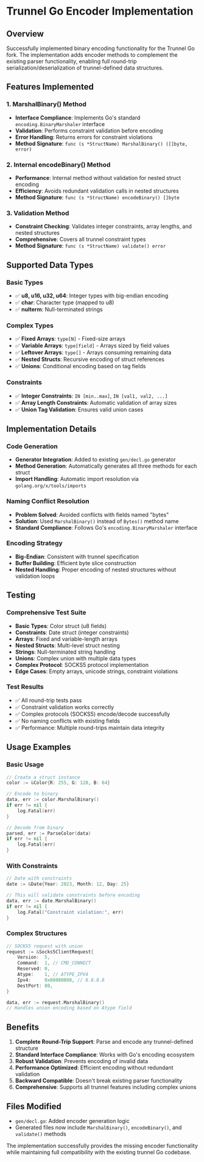# Trunnel Go Encoder Implementation

## Overview

Successfully implemented binary encoding functionality for the Trunnel Go fork. The implementation adds encoder methods to complement the existing parser functionality, enabling full round-trip serialization/deserialization of trunnel-defined data structures.

## Features Implemented

### 1. MarshalBinary() Method
- **Interface Compliance**: Implements Go's standard `encoding.BinaryMarshaler` interface
- **Validation**: Performs constraint validation before encoding
- **Error Handling**: Returns errors for constraint violations
- **Method Signature**: `func (s *StructName) MarshalBinary() ([]byte, error)`

### 2. Internal encodeBinary() Method
- **Performance**: Internal method without validation for nested struct encoding
- **Efficiency**: Avoids redundant validation calls in nested structures
- **Method Signature**: `func (s *StructName) encodeBinary() []byte`

### 3. Validation Method
- **Constraint Checking**: Validates integer constraints, array lengths, and nested structures
- **Comprehensive**: Covers all trunnel constraint types
- **Method Signature**: `func (s *StructName) validate() error`

## Supported Data Types

### Basic Types
- ✅ **u8, u16, u32, u64**: Integer types with big-endian encoding
- ✅ **char**: Character type (mapped to u8)
- ✅ **nulterm**: Null-terminated strings

### Complex Types
- ✅ **Fixed Arrays**: `type[N]` - Fixed-size arrays
- ✅ **Variable Arrays**: `type[field]` - Arrays sized by field values
- ✅ **Leftover Arrays**: `type[]` - Arrays consuming remaining data
- ✅ **Nested Structs**: Recursive encoding of struct references
- ✅ **Unions**: Conditional encoding based on tag fields

### Constraints
- ✅ **Integer Constraints**: `IN [min..max]`, `IN [val1, val2, ...]`
- ✅ **Array Length Constraints**: Automatic validation of array sizes
- ✅ **Union Tag Validation**: Ensures valid union cases

## Implementation Details

### Code Generation
- **Generator Integration**: Added to existing `gen/decl.go` generator
- **Method Generation**: Automatically generates all three methods for each struct
- **Import Handling**: Automatic import resolution via `golang.org/x/tools/imports`

### Naming Conflict Resolution
- **Problem Solved**: Avoided conflicts with fields named "bytes"
- **Solution**: Used `MarshalBinary()` instead of `Bytes()` method name
- **Standard Compliance**: Follows Go's `encoding.BinaryMarshaler` interface

### Encoding Strategy
- **Big-Endian**: Consistent with trunnel specification
- **Buffer Building**: Efficient byte slice construction
- **Nested Handling**: Proper encoding of nested structures without validation loops

## Testing

### Comprehensive Test Suite
- **Basic Types**: Color struct (u8 fields)
- **Constraints**: Date struct (integer constraints)
- **Arrays**: Fixed and variable-length arrays
- **Nested Structs**: Multi-level struct nesting
- **Strings**: Null-terminated string handling
- **Unions**: Complex union with multiple data types
- **Complex Protocol**: SOCKS5 protocol implementation
- **Edge Cases**: Empty arrays, unicode strings, constraint violations

### Test Results
- ✅ All round-trip tests pass
- ✅ Constraint validation works correctly
- ✅ Complex protocols (SOCKS5) encode/decode successfully
- ✅ No naming conflicts with existing fields
- ✅ Performance: Multiple round-trips maintain data integrity

## Usage Examples

### Basic Usage
```go
// Create a struct instance
color := &Color{R: 255, G: 128, B: 64}

// Encode to binary
data, err := color.MarshalBinary()
if err != nil {
    log.Fatal(err)
}

// Decode from binary
parsed, err := ParseColor(data)
if err != nil {
    log.Fatal(err)
}
```

### With Constraints
```go
// Date with constraints
date := &Date{Year: 2023, Month: 12, Day: 25}

// This will validate constraints before encoding
data, err := date.MarshalBinary()
if err != nil {
    log.Fatal("Constraint violation:", err)
}
```

### Complex Structures
```go
// SOCKS5 request with union
request := &Socks5ClientRequest{
    Version:  5,
    Command:  1, // CMD_CONNECT
    Reserved: 0,
    Atype:    1, // ATYPE_IPV4
    Ipv4:     0x08080808, // 8.8.8.8
    DestPort: 80,
}

data, err := request.MarshalBinary()
// Handles union encoding based on Atype field
```

## Benefits

1. **Complete Round-Trip Support**: Parse and encode any trunnel-defined structure
2. **Standard Interface Compliance**: Works with Go's encoding ecosystem
3. **Robust Validation**: Prevents encoding of invalid data
4. **Performance Optimized**: Efficient encoding without redundant validation
5. **Backward Compatible**: Doesn't break existing parser functionality
6. **Comprehensive**: Supports all trunnel features including complex unions

## Files Modified

- `gen/decl.go`: Added encoder generation logic
- Generated files now include `MarshalBinary()`, `encodeBinary()`, and `validate()` methods

The implementation successfully provides the missing encoder functionality while maintaining full compatibility with the existing trunnel Go codebase.
